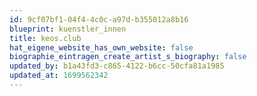```yaml
---
id: 9cf07bf1-04f4-4c0c-a97d-b355012a8b16
blueprint: kuenstler_innen
title: keos.club
hat_eigene_website_has_own_website: false
biographie_eintragen_create_artist_s_biography: false
updated_by: b1a43fd3-c865-4122-b6cc-50cfa81a1985
updated_at: 1699562342
---
```

